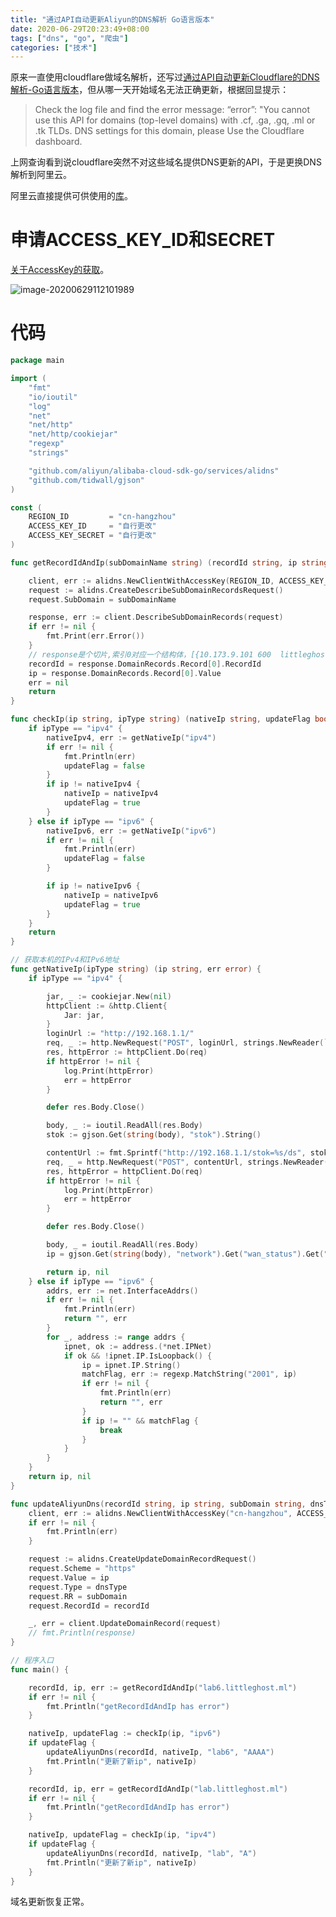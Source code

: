 ```yaml
---
title: "通过API自动更新Aliyun的DNS解析 Go语言版本"
date: 2020-06-29T20:23:49+08:00
tags: ["dns", "go", "爬虫"]
categories: ["技术"]
---
```


原来一直使用cloudflare做域名解析，还写过[通过API自动更新Cloudflare的DNS解析-Go语言版本]([https://blog.littleghost.ml/posts/%E9%80%9A%E8%BF%87API%E8%87%AA%E5%8A%A8%E6%9B%B4%E6%96%B0Cloudflare%E7%9A%84DNS%E8%A7%A3%E6%9E%90-Go%E8%AF%AD%E8%A8%80%E7%89%88%E6%9C%AC/](https://blog.littleghost.ml/posts/通过API自动更新Cloudflare的DNS解析-Go语言版本/))，但从哪一天开始域名无法正确更新，根据回显提示：

> Check the log file and find the error message: “error”: "You cannot use this API for domains (top-level domains) with .cf, .ga, .gq, .ml or .tk TLDs. DNS settings for this domain, please Use the Cloudflare dashboard.

上网查询看到说cloudflare突然不对这些域名提供DNS更新的API，于是更换DNS解析到阿里云。

阿里云直接提供可供使用的[库](https://github.com/aliyun/alibaba-cloud-sdk-go/tree/master/services/alidns)。

# 申请ACCESS_KEY_ID和SECRET

[关于AccessKey的获取](https://usercenter.console.aliyun.com/?spm=a2c4g.11186623.2.17.3f0230b1ucXJ9Z#/manage/ak)。

![image-20200629112101989](image-20200629112101989.png)

# 代码

```go
package main

import (
	"fmt"
	"io/ioutil"
	"log"
	"net"
	"net/http"
	"net/http/cookiejar"
	"regexp"
	"strings"

	"github.com/aliyun/alibaba-cloud-sdk-go/services/alidns"
	"github.com/tidwall/gjson"
)

const (
	REGION_ID         = "cn-hangzhou"
	ACCESS_KEY_ID     = "自行更改"
	ACCESS_KEY_SECRET = "自行更改"
)

func getRecordIdAndIp(subDomainName string) (recordId string, ip string, err error) {

	client, err := alidns.NewClientWithAccessKey(REGION_ID, ACCESS_KEY_ID, ACCESS_KEY_SECRET)
	request := alidns.CreateDescribeSubDomainRecordsRequest()
	request.SubDomain = subDomainName

	response, err := client.DescribeSubDomainRecords(request)
	if err != nil {
		fmt.Print(err.Error())
	}
	// response是个切片,索引0对应一个结构体，[{10.173.9.101 600  littleghost.ml lab 0 19722069506535424 ENABLE false 1 default A}]
	recordId = response.DomainRecords.Record[0].RecordId
	ip = response.DomainRecords.Record[0].Value
	err = nil
	return
}

func checkIp(ip string, ipType string) (nativeIp string, updateFlag bool) {
	if ipType == "ipv4" {
		nativeIpv4, err := getNativeIp("ipv4")
		if err != nil {
			fmt.Println(err)
			updateFlag = false
		}
		if ip != nativeIpv4 {
			nativeIp = nativeIpv4
			updateFlag = true
		}
	} else if ipType == "ipv6" {
		nativeIpv6, err := getNativeIp("ipv6")
		if err != nil {
			fmt.Println(err)
			updateFlag = false
		}

		if ip != nativeIpv6 {
			nativeIp = nativeIpv6
			updateFlag = true
		}
	}
	return
}

// 获取本机的IPv4和IPv6地址
func getNativeIp(ipType string) (ip string, err error) {
	if ipType == "ipv4" {

		jar, _ := cookiejar.New(nil)
		httpClient := &http.Client{
			Jar: jar,
		}
		loginUrl := "http://192.168.1.1/"
		req, _ := http.NewRequest("POST", loginUrl, strings.NewReader(`{"method":"do","login":{"password":"自行更改"}}`))
		res, httpError := httpClient.Do(req)
		if httpError != nil {
			log.Print(httpError)
			err = httpError
		}

		defer res.Body.Close()

		body, _ := ioutil.ReadAll(res.Body)
		stok := gjson.Get(string(body), "stok").String()

		contentUrl := fmt.Sprintf("http://192.168.1.1/stok=%s/ds", stok)
		req, _ = http.NewRequest("POST", contentUrl, strings.NewReader(`{"network":{"name":["wan_status"]},"method":"get"}`))
		res, httpError = httpClient.Do(req)
		if httpError != nil {
			log.Print(httpError)
			err = httpError
		}

		defer res.Body.Close()

		body, _ = ioutil.ReadAll(res.Body)
		ip = gjson.Get(string(body), "network").Get("wan_status").Get("ipaddr").String()

		return ip, nil
	} else if ipType == "ipv6" {
		addrs, err := net.InterfaceAddrs()
		if err != nil {
			fmt.Println(err)
			return "", err
		}
		for _, address := range addrs {
			ipnet, ok := address.(*net.IPNet)
			if ok && !ipnet.IP.IsLoopback() {
				ip = ipnet.IP.String()
				matchFlag, err := regexp.MatchString("2001", ip)
				if err != nil {
					fmt.Println(err)
					return "", err
				}
				if ip != "" && matchFlag {
					break
				}
			}
		}
	}
	return ip, nil
}

func updateAliyunDns(recordId string, ip string, subDomain string, dnsType string) {
	client, err := alidns.NewClientWithAccessKey("cn-hangzhou", ACCESS_KEY_ID, ACCESS_KEY_SECRET)
	if err != nil {
		fmt.Println(err)
	}

	request := alidns.CreateUpdateDomainRecordRequest()
	request.Scheme = "https"
	request.Value = ip
	request.Type = dnsType
	request.RR = subDomain
	request.RecordId = recordId

	_, err = client.UpdateDomainRecord(request)
	// fmt.Println(response)
}

// 程序入口
func main() {

	recordId, ip, err := getRecordIdAndIp("lab6.littleghost.ml")
	if err != nil {
		fmt.Println("getRecordIdAndIp has error")
	}

	nativeIp, updateFlag := checkIp(ip, "ipv6")
	if updateFlag {
		updateAliyunDns(recordId, nativeIp, "lab6", "AAAA")
		fmt.Println("更新了新ip", nativeIp)
	}

	recordId, ip, err = getRecordIdAndIp("lab.littleghost.ml")
	if err != nil {
		fmt.Println("getRecordIdAndIp has error")
	}

	nativeIp, updateFlag = checkIp(ip, "ipv4")
	if updateFlag {
		updateAliyunDns(recordId, nativeIp, "lab", "A")
		fmt.Println("更新了新ip", nativeIp)
	}
}
```

域名更新恢复正常。